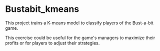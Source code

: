 # Bustabit_kmeans
This project trains a K-means model to classify players of the Bust-a-bit game.

This exercise could be useful for the game's managers to maximize their profits or for players to adjust their strategies.
